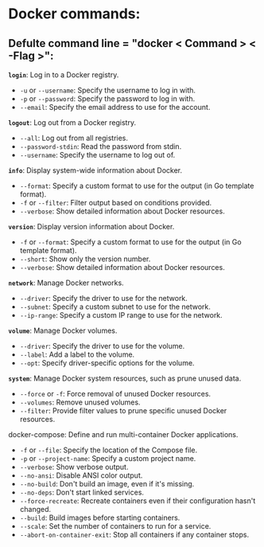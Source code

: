 # Docker commands:

## Defulte command line = "docker < Command > < -Flag >":

**`login`**: Log in to a Docker registry.
- `-u` or `--username`: Specify the username to log in with.
- `-p` or `--password`: Specify the password to log in with.
- `--email`: Specify the email address to use for the account.

**`logout`**: Log out from a Docker registry.
- `--all`: Log out from all registries.
- `--password-stdin`: Read the password from stdin.
- `--username`: Specify the username to log out of.

**`info`**: Display system-wide information about Docker.
- `--format`: Specify a custom format to use for the output (in Go template format).
- `-f` or `--filter`: Filter output based on conditions provided.
- `--verbose`: Show detailed information about Docker resources.

**`version`**: Display version information about Docker.
- `-f` or `--format`: Specify a custom format to use for the output (in Go template format).
- `--short`: Show only the version number.
- `--verbose`: Show detailed information about Docker resources.

**`network`**: Manage Docker networks.
- `--driver`: Specify the driver to use for the network.
- `--subnet`: Specify a custom subnet to use for the network.
- `--ip-range`: Specify a custom IP range to use for the network.

**`volume`**: Manage Docker volumes.
- `--driver`: Specify the driver to use for the volume.
- `--label`: Add a label to the volume.
- `--opt`: Specify driver-specific options for the volume.

**`system`**: Manage Docker system resources, such as prune unused data.
- `--force` or `-f`: Force removal of unused Docker resources.
- `--volumes`: Remove unused volumes.
- `--filter`: Provide filter values to prune specific unused Docker resources.

docker-compose: Define and run multi-container Docker applications.
- `-f` or `--file`: Specify the location of the Compose file.
- `-p` or `--project-name`: Specify a custom project name.
- `--verbose`: Show verbose output.
- `--no-ansi`: Disable ANSI color output.
- `--no-build`: Don't build an image, even if it's missing.
- `--no-deps`: Don't start linked services.
- `--force-recreate`: Recreate containers even if their configuration hasn't changed.
- `--build`: Build images before starting containers.
- `--scale`: Set the number of containers to run for a service.
- `--abort-on-container-exit`: Stop all containers if any container stops.
